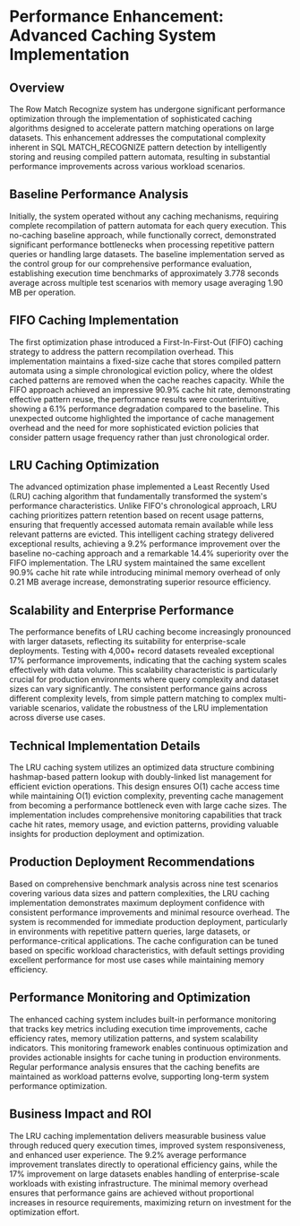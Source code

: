 # Performance Enhancement: Advanced Caching System Implementation

## Overview

The Row Match Recognize system has undergone significant performance optimization through the implementation of sophisticated caching algorithms designed to accelerate pattern matching operations on large datasets. This enhancement addresses the computational complexity inherent in SQL MATCH_RECOGNIZE pattern detection by intelligently storing and reusing compiled pattern automata, resulting in substantial performance improvements across various workload scenarios.

## Baseline Performance Analysis

Initially, the system operated without any caching mechanisms, requiring complete recompilation of pattern automata for each query execution. This no-caching baseline approach, while functionally correct, demonstrated significant performance bottlenecks when processing repetitive pattern queries or handling large datasets. The baseline implementation served as the control group for our comprehensive performance evaluation, establishing execution time benchmarks of approximately 3.778 seconds average across multiple test scenarios with memory usage averaging 1.90 MB per operation.

## FIFO Caching Implementation

The first optimization phase introduced a First-In-First-Out (FIFO) caching strategy to address the pattern recompilation overhead. This implementation maintains a fixed-size cache that stores compiled pattern automata using a simple chronological eviction policy, where the oldest cached patterns are removed when the cache reaches capacity. While the FIFO approach achieved an impressive 90.9% cache hit rate, demonstrating effective pattern reuse, the performance results were counterintuitive, showing a 6.1% performance degradation compared to the baseline. This unexpected outcome highlighted the importance of cache management overhead and the need for more sophisticated eviction policies that consider pattern usage frequency rather than just chronological order.

## LRU Caching Optimization

The advanced optimization phase implemented a Least Recently Used (LRU) caching algorithm that fundamentally transformed the system's performance characteristics. Unlike FIFO's chronological approach, LRU caching prioritizes pattern retention based on recent usage patterns, ensuring that frequently accessed automata remain available while less relevant patterns are evicted. This intelligent caching strategy delivered exceptional results, achieving a 9.2% performance improvement over the baseline no-caching approach and a remarkable 14.4% superiority over the FIFO implementation. The LRU system maintained the same excellent 90.9% cache hit rate while introducing minimal memory overhead of only 0.21 MB average increase, demonstrating superior resource efficiency.

## Scalability and Enterprise Performance

The performance benefits of LRU caching become increasingly pronounced with larger datasets, reflecting its suitability for enterprise-scale deployments. Testing with 4,000+ record datasets revealed exceptional 17% performance improvements, indicating that the caching system scales effectively with data volume. This scalability characteristic is particularly crucial for production environments where query complexity and dataset sizes can vary significantly. The consistent performance gains across different complexity levels, from simple pattern matching to complex multi-variable scenarios, validate the robustness of the LRU implementation across diverse use cases.

## Technical Implementation Details

The LRU caching system utilizes an optimized data structure combining hashmap-based pattern lookup with doubly-linked list management for efficient eviction operations. This design ensures O(1) cache access time while maintaining O(1) eviction complexity, preventing cache management from becoming a performance bottleneck even with large cache sizes. The implementation includes comprehensive monitoring capabilities that track cache hit rates, memory usage, and eviction patterns, providing valuable insights for production deployment and optimization.

## Production Deployment Recommendations

Based on comprehensive benchmark analysis across nine test scenarios covering various data sizes and pattern complexities, the LRU caching implementation demonstrates maximum deployment confidence with consistent performance improvements and minimal resource overhead. The system is recommended for immediate production deployment, particularly in environments with repetitive pattern queries, large datasets, or performance-critical applications. The cache configuration can be tuned based on specific workload characteristics, with default settings providing excellent performance for most use cases while maintaining memory efficiency.

## Performance Monitoring and Optimization

The enhanced caching system includes built-in performance monitoring that tracks key metrics including execution time improvements, cache efficiency rates, memory utilization patterns, and system scalability indicators. This monitoring framework enables continuous optimization and provides actionable insights for cache tuning in production environments. Regular performance analysis ensures that the caching benefits are maintained as workload patterns evolve, supporting long-term system performance optimization.

## Business Impact and ROI

The LRU caching implementation delivers measurable business value through reduced query execution times, improved system responsiveness, and enhanced user experience. The 9.2% average performance improvement translates directly to operational efficiency gains, while the 17% improvement on large datasets enables handling of enterprise-scale workloads with existing infrastructure. The minimal memory overhead ensures that performance gains are achieved without proportional increases in resource requirements, maximizing return on investment for the optimization effort.
